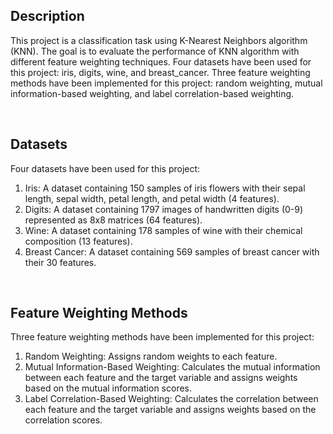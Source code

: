 
## Description

This project is a classification task using K-Nearest Neighbors algorithm (KNN). The goal is to evaluate the performance of KNN algorithm with different feature weighting techniques. Four datasets have been used for this project: iris, digits, wine, and breast_cancer. Three feature weighting methods have been implemented for this project: random weighting, mutual information-based weighting, and label correlation-based weighting. 

<br>

## Datasets

Four datasets have been used for this project:

1. Iris: A dataset containing 150 samples of iris flowers with their sepal length, sepal width, petal length, and petal width (4 features).
2. Digits: A dataset containing 1797 images of handwritten digits (0-9) represented as 8x8 matrices (64 features).
3. Wine: A dataset containing 178 samples of wine with their chemical composition (13 features).
4. Breast Cancer: A dataset containing 569 samples of breast cancer with their 30 features.
<br>

## Feature Weighting Methods

Three feature weighting methods have been implemented for this project:

1. Random Weighting: Assigns random weights to each feature.
2. Mutual Information-Based Weighting: Calculates the mutual information between each feature and the target variable and assigns weights based on the mutual information scores.
3. Label Correlation-Based Weighting: Calculates the correlation between each feature and the target variable and assigns weights based on the correlation scores.

